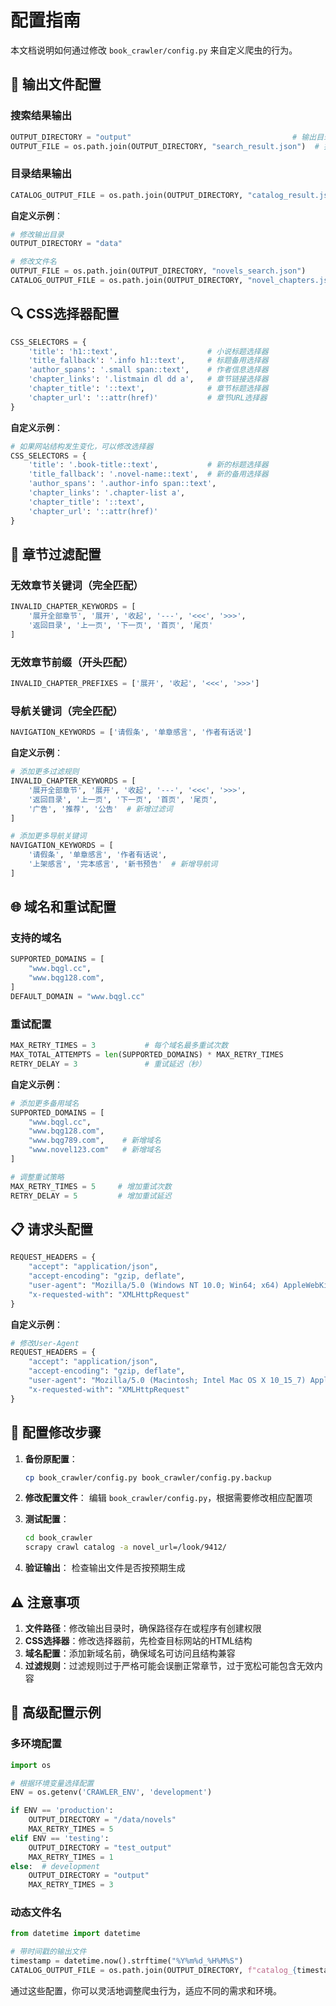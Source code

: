 # 配置指南

本文档说明如何通过修改 `book_crawler/config.py` 来自定义爬虫的行为。

## 📁 输出文件配置

### 搜索结果输出
```python
OUTPUT_DIRECTORY = "output"                                    # 输出目录
OUTPUT_FILE = os.path.join(OUTPUT_DIRECTORY, "search_result.json")  # 搜索结果文件
```

### 目录结果输出
```python
CATALOG_OUTPUT_FILE = os.path.join(OUTPUT_DIRECTORY, "catalog_result.json")  # 目录结果文件
```

**自定义示例**：
```python
# 修改输出目录
OUTPUT_DIRECTORY = "data"

# 修改文件名
OUTPUT_FILE = os.path.join(OUTPUT_DIRECTORY, "novels_search.json")
CATALOG_OUTPUT_FILE = os.path.join(OUTPUT_DIRECTORY, "novel_chapters.json")
```

## 🔍 CSS选择器配置

```python
CSS_SELECTORS = {
    'title': 'h1::text',                    # 小说标题选择器
    'title_fallback': '.info h1::text',     # 标题备用选择器
    'author_spans': '.small span::text',    # 作者信息选择器
    'chapter_links': '.listmain dl dd a',   # 章节链接选择器
    'chapter_title': '::text',              # 章节标题选择器
    'chapter_url': '::attr(href)'           # 章节URL选择器
}
```

**自定义示例**：
```python
# 如果网站结构发生变化，可以修改选择器
CSS_SELECTORS = {
    'title': '.book-title::text',           # 新的标题选择器
    'title_fallback': '.novel-name::text',  # 新的备用选择器
    'author_spans': '.author-info span::text',
    'chapter_links': '.chapter-list a',
    'chapter_title': '::text',
    'chapter_url': '::attr(href)'
}
```

## 🚫 章节过滤配置

### 无效章节关键词（完全匹配）
```python
INVALID_CHAPTER_KEYWORDS = [
    '展开全部章节', '展开', '收起', '---', '<<<', '>>>', 
    '返回目录', '上一页', '下一页', '首页', '尾页'
]
```

### 无效章节前缀（开头匹配）
```python
INVALID_CHAPTER_PREFIXES = ['展开', '收起', '<<<', '>>>']
```

### 导航关键词（完全匹配）
```python
NAVIGATION_KEYWORDS = ['请假条', '单章感言', '作者有话说']
```

**自定义示例**：
```python
# 添加更多过滤规则
INVALID_CHAPTER_KEYWORDS = [
    '展开全部章节', '展开', '收起', '---', '<<<', '>>>', 
    '返回目录', '上一页', '下一页', '首页', '尾页',
    '广告', '推荐', '公告'  # 新增过滤词
]

# 添加更多导航关键词
NAVIGATION_KEYWORDS = [
    '请假条', '单章感言', '作者有话说',
    '上架感言', '完本感言', '新书预告'  # 新增导航词
]
```

## 🌐 域名和重试配置

### 支持的域名
```python
SUPPORTED_DOMAINS = [
    "www.bqgl.cc",
    "www.bqg128.com",
]
DEFAULT_DOMAIN = "www.bqgl.cc"
```

### 重试配置
```python
MAX_RETRY_TIMES = 3           # 每个域名最多重试次数
MAX_TOTAL_ATTEMPTS = len(SUPPORTED_DOMAINS) * MAX_RETRY_TIMES
RETRY_DELAY = 3               # 重试延迟（秒）
```

**自定义示例**：
```python
# 添加更多备用域名
SUPPORTED_DOMAINS = [
    "www.bqgl.cc",
    "www.bqg128.com",
    "www.bqg789.com",    # 新增域名
    "www.novel123.com"   # 新增域名
]

# 调整重试策略
MAX_RETRY_TIMES = 5     # 增加重试次数
RETRY_DELAY = 5         # 增加重试延迟
```

## 📋 请求头配置

```python
REQUEST_HEADERS = {
    "accept": "application/json",
    "accept-encoding": "gzip, deflate",
    "user-agent": "Mozilla/5.0 (Windows NT 10.0; Win64; x64) AppleWebKit/537.36 (KHTML, like Gecko) Chrome/130.0.0.0 Safari/537.36",
    "x-requested-with": "XMLHttpRequest"
}
```

**自定义示例**：
```python
# 修改User-Agent
REQUEST_HEADERS = {
    "accept": "application/json",
    "accept-encoding": "gzip, deflate",
    "user-agent": "Mozilla/5.0 (Macintosh; Intel Mac OS X 10_15_7) AppleWebKit/537.36",
    "x-requested-with": "XMLHttpRequest"
}
```

## 🔧 配置修改步骤

1. **备份原配置**：
   ```bash
   cp book_crawler/config.py book_crawler/config.py.backup
   ```

2. **修改配置文件**：
   编辑 `book_crawler/config.py`，根据需要修改相应配置项

3. **测试配置**：
   ```bash
   cd book_crawler
   scrapy crawl catalog -a novel_url=/look/9412/
   ```

4. **验证输出**：
   检查输出文件是否按预期生成

## ⚠️ 注意事项

1. **文件路径**：修改输出目录时，确保路径存在或程序有创建权限
2. **CSS选择器**：修改选择器前，先检查目标网站的HTML结构
3. **域名配置**：添加新域名前，确保域名可访问且结构兼容
4. **过滤规则**：过滤规则过于严格可能会误删正常章节，过于宽松可能包含无效内容

## 🚀 高级配置示例

### 多环境配置
```python
import os

# 根据环境变量选择配置
ENV = os.getenv('CRAWLER_ENV', 'development')

if ENV == 'production':
    OUTPUT_DIRECTORY = "/data/novels"
    MAX_RETRY_TIMES = 5
elif ENV == 'testing':
    OUTPUT_DIRECTORY = "test_output"
    MAX_RETRY_TIMES = 1
else:  # development
    OUTPUT_DIRECTORY = "output"
    MAX_RETRY_TIMES = 3
```

### 动态文件名
```python
from datetime import datetime

# 带时间戳的输出文件
timestamp = datetime.now().strftime("%Y%m%d_%H%M%S")
CATALOG_OUTPUT_FILE = os.path.join(OUTPUT_DIRECTORY, f"catalog_{timestamp}.json")
```

通过这些配置，你可以灵活地调整爬虫行为，适应不同的需求和环境。